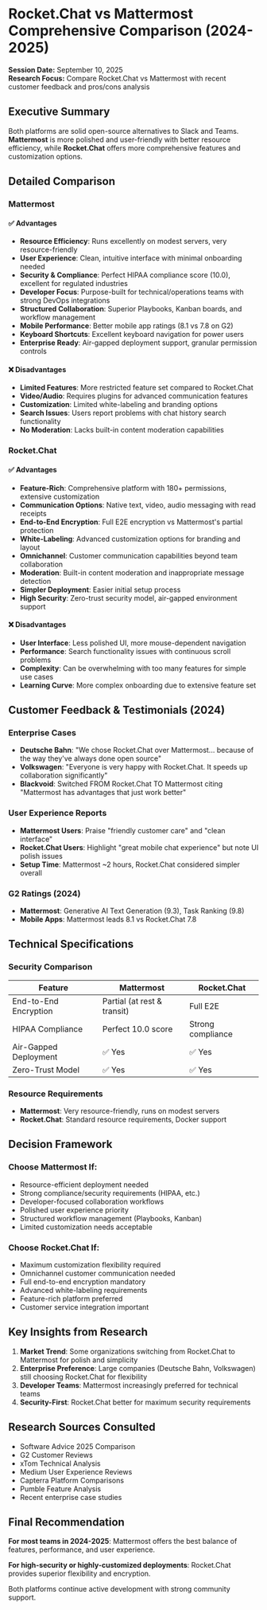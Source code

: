 # Rocket.Chat vs Mattermost Comprehensive Comparison (2024-2025)

**Session Date:** September 10, 2025  
**Research Focus:** Compare Rocket.Chat vs Mattermost with recent customer feedback and pros/cons analysis

## Executive Summary

Both platforms are solid open-source alternatives to Slack and Teams. **Mattermost** is more polished and user-friendly with better resource efficiency, while **Rocket.Chat** offers more comprehensive features and customization options.

## Detailed Comparison

### Mattermost

#### ✅ Advantages
- **Resource Efficiency**: Runs excellently on modest servers, very resource-friendly
- **User Experience**: Clean, intuitive interface with minimal onboarding needed
- **Security & Compliance**: Perfect HIPAA compliance score (10.0), excellent for regulated industries
- **Developer Focus**: Purpose-built for technical/operations teams with strong DevOps integrations
- **Structured Collaboration**: Superior Playbooks, Kanban boards, and workflow management
- **Mobile Performance**: Better mobile app ratings (8.1 vs 7.8 on G2)
- **Keyboard Shortcuts**: Excellent keyboard navigation for power users
- **Enterprise Ready**: Air-gapped deployment support, granular permission controls

#### ❌ Disadvantages
- **Limited Features**: More restricted feature set compared to Rocket.Chat
- **Video/Audio**: Requires plugins for advanced communication features
- **Customization**: Limited white-labeling and branding options
- **Search Issues**: Users report problems with chat history search functionality
- **No Moderation**: Lacks built-in content moderation capabilities

### Rocket.Chat

#### ✅ Advantages
- **Feature-Rich**: Comprehensive platform with 180+ permissions, extensive customization
- **Communication Options**: Native text, video, audio messaging with read receipts
- **End-to-End Encryption**: Full E2E encryption vs Mattermost's partial protection
- **White-Labeling**: Advanced customization options for branding and layout
- **Omnichannel**: Customer communication capabilities beyond team collaboration
- **Moderation**: Built-in content moderation and inappropriate message detection
- **Simpler Deployment**: Easier initial setup process
- **High Security**: Zero-trust security model, air-gapped environment support

#### ❌ Disadvantages
- **User Interface**: Less polished UI, more mouse-dependent navigation
- **Performance**: Search functionality issues with continuous scroll problems
- **Complexity**: Can be overwhelming with too many features for simple use cases
- **Learning Curve**: More complex onboarding due to extensive feature set

## Customer Feedback & Testimonials (2024)

### Enterprise Cases
- **Deutsche Bahn**: "We chose Rocket.Chat over Mattermost... because of the way they've always done open source"
- **Volkswagen**: "Everyone is very happy with Rocket.Chat. It speeds up collaboration significantly"
- **Blackvoid**: Switched FROM Rocket.Chat TO Mattermost citing "Mattermost has advantages that just work better"

### User Experience Reports
- **Mattermost Users**: Praise "friendly customer care" and "clean interface"
- **Rocket.Chat Users**: Highlight "great mobile chat experience" but note UI polish issues
- **Setup Time**: Mattermost ~2 hours, Rocket.Chat considered simpler overall

### G2 Ratings (2024)
- **Mattermost**: Generative AI Text Generation (9.3), Task Ranking (9.8)
- **Mobile Apps**: Mattermost leads 8.1 vs Rocket.Chat 7.8

## Technical Specifications

### Security Comparison
| Feature | Mattermost | Rocket.Chat |
|---------|------------|-------------|
| End-to-End Encryption | Partial (at rest & transit) | Full E2E |
| HIPAA Compliance | Perfect 10.0 score | Strong compliance |
| Air-Gapped Deployment | ✅ Yes | ✅ Yes |
| Zero-Trust Model | ✅ Yes | ✅ Yes |

### Resource Requirements
- **Mattermost**: Very resource-friendly, runs on modest servers
- **Rocket.Chat**: Standard resource requirements, Docker support

## Decision Framework

### Choose Mattermost If:
- Resource-efficient deployment needed
- Strong compliance/security requirements (HIPAA, etc.)
- Developer-focused collaboration workflows
- Polished user experience priority
- Structured workflow management (Playbooks, Kanban)
- Limited customization needs acceptable

### Choose Rocket.Chat If:
- Maximum customization flexibility required
- Omnichannel customer communication needed
- Full end-to-end encryption mandatory
- Advanced white-labeling requirements
- Feature-rich platform preferred
- Customer service integration important

## Key Insights from Research

1. **Market Trend**: Some organizations switching from Rocket.Chat to Mattermost for polish and simplicity
2. **Enterprise Preference**: Large companies (Deutsche Bahn, Volkswagen) still choosing Rocket.Chat for flexibility
3. **Developer Teams**: Mattermost increasingly preferred for technical teams
4. **Security-First**: Rocket.Chat better for maximum security requirements

## Research Sources Consulted

- Software Advice 2025 Comparison
- G2 Customer Reviews
- xTom Technical Analysis
- Medium User Experience Reviews
- Capterra Platform Comparisons
- Pumble Feature Analysis
- Recent enterprise case studies

## Final Recommendation

**For most teams in 2024-2025**: Mattermost offers the best balance of features, performance, and user experience.

**For high-security or highly-customized deployments**: Rocket.Chat provides superior flexibility and encryption.

Both platforms continue active development with strong community support.